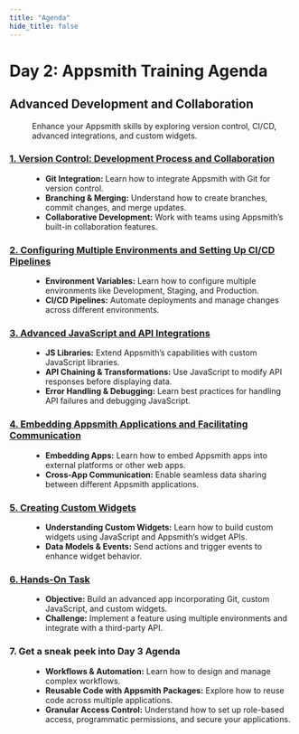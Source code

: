 ```yaml
---
title: "Agenda"
hide_title: false
---
```


# Day 2: Appsmith Training Agenda
## Advanced Development and Collaboration
<dd>

Enhance your Appsmith skills by exploring version control, CI/CD, advanced integrations, and custom widgets.

</dd>

### [1. Version Control: Development Process and Collaboration](/training/session-3#version-control-development-process-and-collaboration)
<dd>

- **Git Integration:** Learn how to integrate Appsmith with Git for version control.
- **Branching & Merging:** Understand how to create branches, commit changes, and merge updates.
- **Collaborative Development:** Work with teams using Appsmith’s built-in collaboration features.

</dd>

### [2. Configuring Multiple Environments and Setting Up CI/CD Pipelines](/training/session-3#configuring-multiple-environments-and-setting-up-cicd-pipelines)
<dd>

- **Environment Variables:** Learn how to configure multiple environments like Development, Staging, and Production.
- **CI/CD Pipelines:** Automate deployments and manage changes across different environments.

</dd>

### [3. Advanced JavaScript and API Integrations](/training/session-4#advanced-javascript-and-api-integrations)
<dd>

- **JS Libraries:** Extend Appsmith’s capabilities with custom JavaScript libraries.
- **API Chaining & Transformations:** Use JavaScript to modify API responses before displaying data.
- **Error Handling & Debugging:** Learn best practices for handling API failures and debugging JavaScript.

</dd>

### [4. Embedding Appsmith Applications and Facilitating Communication](/training/session-4#embedding-appsmith-applications-and-facilitating-communication)
<dd>

- **Embedding Apps:** Learn how to embed Appsmith apps into external platforms or other web apps.
- **Cross-App Communication:** Enable seamless data sharing between different Appsmith applications.

</dd>

### [5. Creating Custom Widgets](/training/session-4#creating-custom-widgets)
<dd>

- **Understanding Custom Widgets:** Learn how to build custom widgets using JavaScript and Appsmith’s widget APIs.
- **Data Models & Events:** Send actions and trigger events to enhance widget behavior.

</dd>

### [6. Hands-On Task](https://training.app.appsmith.com/app/task-2/home-67bdd31349bf245ac087e8fe)
<dd>

- **Objective:** Build an advanced app incorporating Git, custom JavaScript, and custom widgets.
- **Challenge:** Implement a feature using multiple environments and integrate with a third-party API.

</dd>

### 7. Get a sneak peek into Day 3 Agenda
<dd>

- **Workflows & Automation:** Learn how to design and manage complex workflows.
- **Reusable Code with Appsmith Packages:** Explore how to reuse code across multiple applications.
- **Granular Access Control:** Understand how to set up role-based access, programmatic permissions, and secure your applications.  

</dd>
